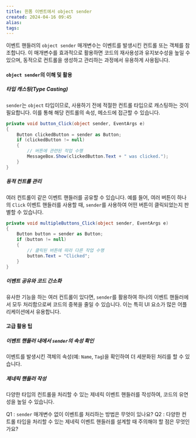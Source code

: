 ```yaml
---
title: 윈폼 이벤트에서 object sender
created: 2024-04-16 09:45
alias:
tags:
---
```

이벤트 핸들러의 `object sender` 매개변수는 
이벤트를 발생시킨 컨트롤 또는 객체를 참조합니다. 
이 매개변수를 효과적으로 활용하면 
코드의 재사용성과 유지보수성을 높일 수 있으며, 
동적으로 컨트롤을 생성하고 관리하는 과정에서 유용하게 사용됩니다.

#### `object sender`의 이해 및 활용
##### **타입 캐스팅(Type Casting)**
`sender`는 `object` 타입이므로, 
사용하기 전에 적절한 컨트롤 타입으로 캐스팅하는 것이 필요합니다. 
이를 통해 해당 컨트롤의 속성, 메소드에 접근할 수 있습니다.

```csharp
private void button_Click(object sender, EventArgs e)
{
    Button clickedButton = sender as Button;
    if (clickedButton != null)
    {
        // 버튼에 관련된 작업 수행
        MessageBox.Show(clickedButton.Text + " was clicked.");
    }
}
```

##### **동적 컨트롤 관리**
여러 컨트롤이 같은 이벤트 핸들러를 공유할 수 있습니다. 
예를 들어, 여러 버튼이 하나의 `Click` 이벤트 핸들러를 사용할 때, 
`sender`를 사용하여 어떤 버튼이 클릭되었는지 판별할 수 있습니다.

```csharp
private void multipleButtons_Click(object sender, EventArgs e)
{
    Button button = sender as Button;
    if (button != null)
    {
        // 클릭된 버튼에 따라 다른 작업 수행
        button.Text = "Clicked";
    }
}
```

##### **이벤트 공유와 코드 간소화**
유사한 기능을 하는 여러 컨트롤이 있다면, 
`sender`를 활용하여 하나의 이벤트 핸들러에서 모두 처리함으로써 
코드의 중복을 줄일 수 있습니다. 
이는 특히 UI 요소가 많은 어플리케이션에서 유용합니다.

#### 고급 활용 팁
##### **이벤트 핸들러 내에서 `sender`의 속성 확인**
이벤트를 발생시킨 
객체의 속성(예: `Name`, `Tag`)을 확인하여 
더 세분화된 처리를 할 수 있습니다.
##### **제네릭 핸들러 작성**
다양한 타입의 컨트롤을 처리할 수 있는 
제네릭 이벤트 핸들러를 작성하여, 
코드의 유연성을 높일 수 있습니다.

Q1 : `sender` 매개변수 없이 이벤트를 처리하는 방법은 무엇이 있나요?
Q2 : 다양한 컨트롤 타입을 처리할 수 있는 제네릭 이벤트 핸들러를 설계할 때 주의해야 할 점은 무엇인가요?


